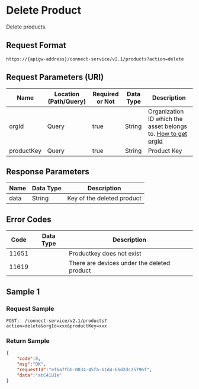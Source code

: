 # Delete Product



Delete products.

## Request Format

```
https://{apigw-address}/connect-service/v2.1/products?action=delete
```

## Request Parameters (URI)

| Name | Location (Path/Query) | Required or Not | Data Type | Description |
|---------------|------------------|----------|-----------|--------------|
| orgId         | Query            | true     | String    | Organization ID which the asset belongs to. [How to get orgId](/docs/api/en/latest/api_faqs#how-to-get-organization-id-orgid-orgid)                |
| productKey         | Query            | true     | String    | Product Key |




## Response Parameters

| Name | Data Type | Description |
|-------------|---------------------------|-----------------------------|
| data | String                           | Key of the deleted product               |


## Error Codes

| Code| Data Type | Description |
|-------------|-----------------------------------|-----------------------------|
| 11651|                       |Productkey does not exist              |
| 11619|                       |There are devices under the deleted product             |

## Sample 1

### Request Sample

```
POST:  /connect-service/v2.1/products?action=delete&orgId=xxx&productKey=xxx
```

### Return Sample

```json
{
	"code":0,
	"msg":"OK",
	"requestId":"ef6a7fbb-0834-45fb-b1d4-6bd2dc25796f",
	"data":"atC41UIe"
}

```

